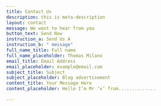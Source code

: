 ```yaml
---
title: Contact Us
description: this is meta-description
layout: contact
message: We want to hear from you
button_text: Send Now
instruction_a: Send Us A
instruction_b: " message"
full_name_title: Full name
full_name_placeholder: Thomas Milano
email_title: Email Address
email_placeholder: example@email.com
subject_title: Subject
subject_placeholder: Blog advertisement
content_title: Your Message Here
content_placeholder: Hello I’m Mr ‘x’ from..............

---
```

